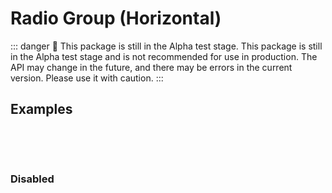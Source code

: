 <script setup>
import { ref } from 'vue'
import { NuInputHorizontalRadioGroup } from '@nolebase/ui'

const value1 = ref(1)
const value2 = ref(1)
const value3 = ref(1)

const fieldOptions1 = [
  {
    value: 1,
    title: 'Option 1',
    helpMessage: 'Option 1 Help Message',
    ariaLabel: 'Option 1',
    icon: 'i-icon-park-outline:h1',
    name: 'Option 1',
  },
  {
    value: 2,
    title: 'Option 2',
    helpMessage: 'Option 2 Help Message',
    ariaLabel: 'Option 2',
    icon: 'i-icon-park-outline:h2',
    name: 'Option 2',
  },
  {
    value: 3,
    title: 'Option 3',
    helpMessage: 'Option 3 Help Message',
    ariaLabel: 'Option 3',
    icon: 'i-icon-park-outline:h3',
    name: 'Option 3',
  },
  {
    value: 4,
    title: 'Option 4',
    helpMessage: 'Option 4 Help Message',
    ariaLabel: 'Option 4',
    icon: 'i-icon-park-outline:level-four-title',
    name: 'Option 4',
  },
  {
    value: 5,
    title: 'Option 5',
    helpMessage: 'Option 5 Help Message',
    ariaLabel: 'Option 5',
    icon: 'i-icon-park-outline:level-five-title',
    name: 'Option 5',
  },
  {
    value: 6,
    title: 'Option 6',
    helpMessage: 'Option 6 Help Message',
    ariaLabel: 'Option 6',
    icon: 'i-icon-park-outline:level-six-title',
    name: 'Option 6',
  },
]

const fieldOptions2 = [
  {
    value: 1,
    title: 'Option 1',
    helpMessage: 'Option 1 Help Message',
    ariaLabel: 'Option 1',
    icon: 'i-icon-park-outline:freeze-column',
    text: 'Left',
    name: 'Option 1',
  },
  {
    value: 2,
    title: 'Option 2',
    helpMessage: 'Option 2 Help Message',
    ariaLabel: 'Option 2',
    icon: 'i-icon-park-outline:freeze-line',
    text: 'Center',
    name: 'Option 2',
  },
  {
    value: 3,
    title: 'Option 3',
    helpMessage: 'Option 3 Help Message',
    ariaLabel: 'Option 3',
    icon: 'i-icon-park-outline:freezing-line-column',
    text: 'Corner',
    name: 'Option 3',
  },
]

const fieldOptions3 = [
  {
    value: 1,
    title: 'Option 1',
    helpMessage: 'Option 1 Help Message',
    ariaLabel: 'Option 1',
    text: 'ON',
    name: 'Option 1',
  },
  {
    value: 2,
    title: 'Option 2',
    helpMessage: 'Option 2 Help Message',
    ariaLabel: 'Option 2',
    text: 'OFF',
    name: 'Option 2',
  },
]
</script>

# Radio Group (Horizontal) <Badge type="danger" text="Alpha" />

::: danger 🛑 This package is still in the Alpha test stage.
This package is still in the Alpha test stage and is not recommended for use in production. The API may change in the future, and there may be errors in the current version. Please use it with caution.
:::

## Examples

<NuInputHorizontalRadioGroup
  v-model="value1"
  bg="zinc-200/50 dark:zinc-800/50"
  text="sm zinc-100"
  :options="fieldOptions1"
/>

<br />

<NuInputHorizontalRadioGroup
  v-model="value2"
  bg="zinc-200/50 dark:zinc-800/50"
  text="sm zinc-100"
  :options="fieldOptions2"
/>

<br />

<NuInputHorizontalRadioGroup
  v-model="value3"
  bg="zinc-200/50 dark:zinc-800/50"
  text="sm zinc-100"
  :options="fieldOptions3"
/>

### Disabled

<br />

<NuInputHorizontalRadioGroup
  bg="zinc-200/50 dark:zinc-800/50"
  text="sm zinc-100"
  :options="fieldOptions1"
  :disabled="true"
/>

<br />

<NuInputHorizontalRadioGroup
  bg="zinc-200/50 dark:zinc-800/50"
  text="sm zinc-100"
  :options="fieldOptions2"
  :disabled="true"
/>

<br />

<NuInputHorizontalRadioGroup
  bg="zinc-200/50 dark:zinc-800/50"
  text="sm zinc-100"
  :options="fieldOptions3"
  :disabled="true"
/>
